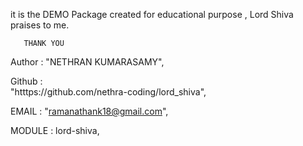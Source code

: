 it is the DEMO Package created for educational purpose ,
       Lord Shiva praises to me.

       THANK YOU



Author : 
           "NETHRAN KUMARASAMY",




Github :                                                 
"htttps://github.com/nethra-coding/lord_shiva",





EMAIL : 
 "ramanathank18@gmail.com",




MODULE : lord-shiva,


